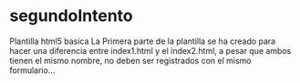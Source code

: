 # segundoIntento
Plantilla html5 basica
La Primera parte de la plantilla se ha creado para 
hacer una diferencia entre index1.html y el index2.html,
a pesar que ambos tienen el mismo nombre, 
no deben ser registrados con el mismo formulario... 

